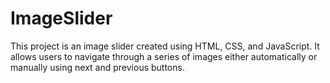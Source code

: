 # ImageSlider

This project is an image slider created using HTML, CSS, and JavaScript. It allows users to navigate through a series of images either automatically or manually using next and previous buttons.
